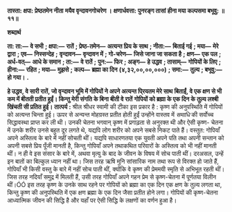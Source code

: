 **तास्ता: क्षपा: प्रेष्ठतमेन नीता** **मयैव वृन्दावनगोचरेण ।** **क्षणार्धवत्ता: पुनरङ्ग तासां** **हीना मया कल्पसमा बभूवु: ॥ ११॥** 

**शब्दार्थ** 

**ता: ता:—** **वे सभी** **; क्षपा:—** **रातें** **; प्रेष्ठ-तमेन—** **अत्यन्त प्रिय के साथ** **; नीता:—** **बिताई गई** **; मया—** **मेरे द्वारा** **; एव—** **निस्सन्देह** **;** **वृन्दावन—** **वृन्दावन में** **; गो-चरेण—** **जिसे जाना जा सकता है** **; क्षण—** **एक पल** **; अर्ध-वत्—** **आधे के समान** **; ता:—** **वे रातें** **;** **पुन:—** **फिर** **; अङ्ग—** **हे उद्धव** **; तासाम्—** **गोपियों के लिए** **; हीना:—** **रहित** **; मया—** **मुझसे** **; कल्प—** **ब्रह्मा का दिन** **(४,३२,००,००,०००)** **; समा:—** **तुल्य** **; बभूवु:—** **हो गया।** **.** 

**हे उद्धव, वे सारी रातें, जो वृन्दावन भूमि में गोपियों ने अपने अत्यन्त पि्रयतम मेरे साथ** **बिताईं, वे एक क्षण से भी कम में बीतती प्रतीत हुईं। किन्तु मेरी संगति के बिना बीती वे रातें** **गोपियों को ब्रह्मा के एक दिन के तुल्य लश्बी खिंचती सी प्रतित हुई।** **तात्पर्य :** श्रील श्रीधर स्वामी की टीका इस प्रकार है : कृष्ण की अनुपस्थिति में गोपियों को अत्यन्त चिन्ता हुई। ऊपर से अन्यन्त मोहग्रस्त प्रतीत होती हुईं उन्होंने वास्तव में *समाधि* की सर्वोच्च सिद्धावस्था प्राप्त कर ली थी। उनकी चेतना भगवान् कृष्ण में प्रगाढ़ता से अनुरक्त थी और ऐसी कृष्ण- चेतना में उनके शरीर उनसे बहुत दूर लगते थे, यद्यपि लोग शरीर को अपने सबसे निकट पाते हैं। वस्तुत: गोपियाँ अपने अस्तित्व के बारे में नहीं सोचती थीं। यद्यपि साधारणतया एक युवती अपने पति तथा अपनी सन्तान को अपनी सबसे प्रिय पूँजी मानती है, किन्तु गोपियाँ अपने तथाकथित परिवारों के अस्तित्व को भी नहीं मानती थीं। न ही वे इस संसार के बारे में, अथवा मृत्यु के बाद के जीवन के विषय में सोच पाती थीं। दरअसल, उन्हें इन बातों का बिल्कुल ध्यान नहीं था। जिस तरह ऋषि मुनि सांसारिक नाम तथा रूप से विरक्त हो जाते हैं, गोपियाँ भी किसी वस्तु के बारे में नहीं सोच पाती थीं, क्योंकि वे कृष्ण की प्रेममयी स्मृति से अभिभूत रहती थीं। जिस तरह नदियाँ समुद्र में मिलती हैं, उसी तरह गोपियाँ अपने गहन प्रेम से कृष्ण-चेतना में पूर्णतया विलीन थीं।ÓÓ इस तरह कृष्ण के उनके साथ रहने पर गोपियों को ब्रह्मा का एक दिन एक क्षण के तुल्य लगता था, किन्तु कृष्ण की अनुपस्थिति में एक क्षण ब्रह्मा के एक दिन जैसा प्रतीत होने लगा। गोपियों की कृष्ण-चेतना आध्यात्मिक जीवन की सिद्धि है और यहाँ पर ऐसी सिद्धि के लक्षणों का वर्णन हुआ है।  